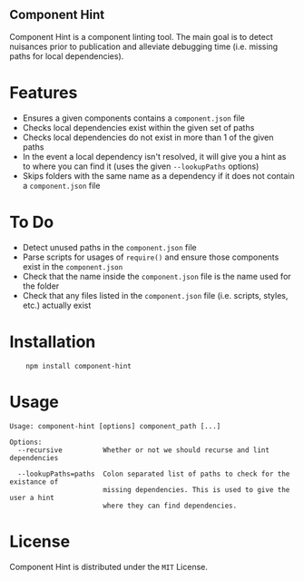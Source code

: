 Component Hint
--------------
Component Hint is a component linting tool. The main goal is to detect nuisances prior to
publication and alleviate debugging time (i.e. missing paths for local dependencies).

Features
========
* Ensures a given components contains a `component.json` file
* Checks local dependencies exist within the given set of paths
* Checks local dependencies do not exist in more than 1 of the given paths
* In the event a local dependency isn't resolved, it will give you a hint as to where you can find
  it (uses the given `--lookupPaths` options)
* Skips folders with the same name as a dependency if it does not contain a `component.json` file

To Do
=====
* Detect unused paths in the `component.json` file
* Parse scripts for usages of `require()` and ensure those components exist in the `component.json`
* Check that the name inside the `component.json` file is the name used for the folder
* Check that any files listed in the `component.json` file (i.e. scripts, styles, etc.) actually exist

Installation
============
```
	npm install component-hint
```

Usage
=====
```
Usage: component-hint [options] component_path [...]

Options:
  --recursive          Whether or not we should recurse and lint dependencies

  --lookupPaths=paths  Colon separated list of paths to check for the existance of
                       missing dependencies. This is used to give the user a hint
                       where they can find dependencies.
```

License
=======
Component Hint is distributed under the `MIT` License.